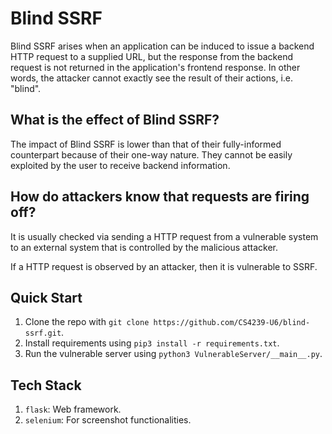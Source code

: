 # Blind SSRF

Blind SSRF arises when an application can be induced to issue a backend HTTP request to a supplied URL,
but the response from the backend request is not returned in the application's frontend response.
In other words, the attacker cannot exactly see the result of their actions, i.e. "blind".

## What is the effect of Blind SSRF?

The impact of Blind SSRF is lower than that of their fully-informed counterpart because of their one-way nature.
They cannot be easily exploited by the user to receive backend information.

## How do attackers know that requests are firing off?

It is usually checked via sending a HTTP request from a vulnerable system to an external system that is controlled by the malicious attacker.

If a HTTP request is observed by an attacker, then it is vulnerable to SSRF.

## Quick Start

1. Clone the repo with `git clone https://github.com/CS4239-U6/blind-ssrf.git`.
1. Install requirements using `pip3 install -r requirements.txt`.
1. Run the vulnerable server using `python3 VulnerableServer/__main__.py`.

## Tech Stack

1. `flask`: Web framework.
1. `selenium`: For screenshot functionalities.
